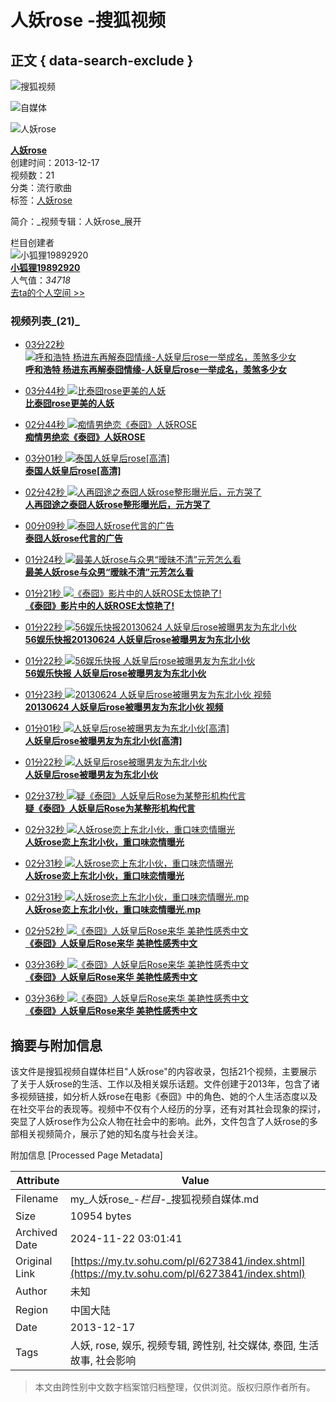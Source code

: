 # 人妖rose -搜狐视频

## 正文 { data-search-exclude }


![搜狐视频](https://css.tv.itc.cn/channel/header-images/logo-tv-mini.gif)

![自媒体](https://css.tv.itc.cn/channel/header-images/logo-ugc-mini.png)

![人妖rose](https://photocdn.sohu.com/20130822/vrsb938913.jpg)

**[人妖rose](http://my.tv.sohu.com/pl/6273841.shtml "人妖rose")**  
创建时间：2013-12-17  
视频数：21  
分类：流行歌曲  
标签：[人妖rose](javascript:sohuHD.searchKey('人妖rose',null,null);)  

简介：_视频专辑：人妖rose_展开  

栏目创建者  
![小狐狸19892920](http://e3f49eaa46b57.cdn.sohucs.com/c_fit,w_200,h_200/2024/2/26/15/11/MTAwMTU3XzE3MDg5MzE0NjU2ODg=.jpeg)  
**[小狐狸19892920](http://tv.sohu.com/user/19892920)**  
人气值：_34718_  
[去ta的个人空间 >>](http://tv.sohu.com/user/19892920)

### 视频列表_(21)_

- [03分22秒 ![呼和浩特 杨进东再解泰囧情缘-人妖皇后rose一举成名，羡煞多少女](http://e3f49eaa46b57.cdn.sohucs.com/c_pad,w_160,h_90,blur_80/group1/M04/81/81/MTAuMTAuODguODA=/6_1403de92befg201_57405299_7_1b.jpg)](http://tv.sohu.com/v/cGwvNjI3Mzg0MS81NzQwNTI5OS5zaHRtbA==.html "呼和浩特 杨进东再解泰囧情缘-人妖皇后rose一举成名，羡煞多少女")  
    **[呼和浩特 杨进东再解泰囧情缘-人妖皇后rose一举成名，羡煞多少女](http://tv.sohu.com/v/cGwvNjI3Mzg0MS81NzQwNTI5OS5zaHRtbA==.html "呼和浩特 杨进东再解泰囧情缘-人妖皇后rose一举成名，羡煞多少女")**
    
- [03分44秒 ![比泰囧rose更美的人妖](http://e3f49eaa46b57.cdn.sohucs.com/c_pad,w_160,h_90,blur_80//group1/M07/77/89/MTAuMTAuODguODA=/6_13d26235137g102_52085731_7_1b.jpg)](http://tv.sohu.com/v/cGwvNjI3Mzg0MS81MjA4NTczMS5zaHRtbA==.html "比泰囧rose更美的人妖")  
    **[比泰囧rose更美的人妖](http://tv.sohu.com/v/cGwvNjI3Mzg0MS81MjA4NTczMS5zaHRtbA==.html "比泰囧rose更美的人妖")**

- [02分44秒 ![痴情男绝恋《泰囧》人妖ROSE](http://e3f49eaa46b57.cdn.sohucs.com/c_pad,w_160,h_90,blur_80/group1/M12/64/62/MTAuMTAuODguODA=/6_13cad0f869bg102_51406704_3_1b.jpg)](http://tv.sohu.com/v/cGwvNjI3Mzg0MS81MTk3OTczNS5zaHRtbA==.html "痴情男绝恋《泰囧》人妖ROSE")  
    **[痴情男绝恋《泰囧》人妖ROSE](http://tv.sohu.com/v/cGwvNjI3Mzg0MS81MTk3OTczNS5zaHRtbA==.html "痴情男绝恋《泰囧》人妖ROSE")**

- [03分01秒 ![泰国人妖皇后rose[高清]](http://e3f49eaa46b57.cdn.sohucs.com/c_pad,w_160,h_90,blur_80//group1/M07/81/16/MTAuMTAuODguODA=/6_1403b950398g102_57393597_9_1b.jpg)](http://tv.sohu.com/v/cGwvNjI3Mzg0MS81NzM5MzU5Ny5zaHRtbA==.html "泰国人妖皇后rose[高清]")  
    **[泰国人妖皇后rose\[高清\]](http://tv.sohu.com/v/cGwvNjI3Mzg0MS81NzM5MzU5Ny5zaHRtbA==.html "泰国人妖皇后rose[高清]")**

- [02分42秒 ![人再囧途之泰囧人妖rose整形曝光后，元方哭了](http://e3f49eaa46b57.cdn.sohucs.com/c_pad,w_160,h_90,blur_80/group1/M06/77/AF/MTAuMTAuODguNzk=/6_13d2642c56fg102_52086005_7_1b.jpg)](http://tv.sohu.com/v/cGwvNjI3Mzg0MS81MjA4NjAwNS5zaHRtbA==.html "人再囧途之泰囧人妖rose整形曝光后，元方哭了")  
    **[人再囧途之泰囧人妖rose整形曝光后，元方哭了](http://tv.sohu.com/v/cGwvNjI3Mzg0MS81MjA4NjAwNS5zaHRtbA==.html "人再囧途之泰囧人妖rose整形曝光后，元方哭了")**

- [00分09秒 ![泰囧人妖rose代言的广告](http://e3f49eaa46b57.cdn.sohucs.com/c_pad,w_160,h_90,blur_80//group1/M07/77/8C/MTAuMTAuODguODA=/6_13d2649923cg102_52086129_7_1b.jpg)](http://tv.sohu.com/v/cGwvNjI3Mzg0MS81MjA4NjEyOS5zaHRtbA==.html "泰囧人妖rose代言的广告")  
    **[泰囧人妖rose代言的广告](http://tv.sohu.com/v/cGwvNjI3Mzg0MS81MjA4NjEyOS5zaHRtbA==.html "泰囧人妖rose代言的广告")**

- [01分24秒 ![最美人妖rose与众男“暧昧不清”元芳怎么看](http://e3f49eaa46b57.cdn.sohucs.com/c_pad,w_160,h_90,blur_80/group1/M07/78/81/MTAuMTAuODguNzk=/6_13d297f6097g102_52108382_7_1b.jpg)](http://tv.sohu.com/v/cGwvNjI3Mzg0MS81MjEwODM4Mi5zaHRtbA==.html "最美人妖rose与众男“暧昧不清”元芳怎么看")  
    **[最美人妖rose与众男“暧昧不清”元芳怎么看](http://tv.sohu.com/v/cGwvNjI3Mzg0MS81MjEwODM4Mi5zaHRtbA==.html "最美人妖rose与众男“暧昧不清”元芳怎么看")**

- [01分21秒 ![《泰囧》影片中的人妖ROSE太惊艳了!](http://e3f49eaa46b57.cdn.sohucs.com/c_pad,w_160,h_90,blur_80/group1/M11/77/AC/MTAuMTAuODguNzk=/6_13d261bdf33g102_52085672_7_1b.jpg)](http://tv.sohu.com/v/cGwvNjI3Mzg0MS81MjA4NTY3Mi5zaHRtbA==.html "《泰囧》影片中的人妖ROSE太惊艳了!")  
    **[《泰囧》影片中的人妖ROSE太惊艳了!](http://tv.sohu.com/v/cGwvNjI3Mzg0MS81MjA4NTY3Mi5zaHRtbA==.html "《泰囧》影片中的人妖ROSE太惊艳了!")**

- [01分22秒 ![56娱乐快报20130624 人妖皇后rose被曝男友为东北小伙](http://e3f49eaa46b57.cdn.sohucs.com/c_pad,w_160,h_90,blur_80/group1/M01/90/F7/MTAuMTAuODguNzk=/6_1405d3d06b7g102_57652945_5_1b.jpg)](http://tv.sohu.com/v/cGwvNjI3Mzg0MS81NzY3NjYxNy5zaHRtbA==.html "56娱乐快报20130624 人妖皇后rose被曝男友为东北小伙")  
    **[56娱乐快报20130624 人妖皇后rose被曝男友为东北小伙](http://tv.sohu.com/v/cGwvNjI3Mzg0MS81NzY3NjYxNy5zaHRtbA==.html "56娱乐快报20130624 人妖皇后rose被曝男友为东北小伙")**

- [01分22秒 ![56娱乐快报 人妖皇后rose被曝男友为东北小伙](http://e3f49eaa46b57.cdn.sohucs.com/c_pad,w_160,h_90,blur_80/group1/M01/90/F7/MTAuMTAuODguNzk=/6_1405d3d06b7g102_57652945_5_1b.jpg)](http://tv.sohu.com/v/cGwvNjI3Mzg0MS81NzY1Mjk0NS5zaHRtbA==.html "56娱乐快报 人妖皇后rose被曝男友为东北小伙")  
    **[56娱乐快报 人妖皇后rose被曝男友为东北小伙](http://tv.sohu.com/v/cGwvNjI3Mzg0MS81NzY1Mjk0NS5zaHRtbA==.html "56娱乐快报 人妖皇后rose被曝男友为东北小伙")**

- [01分23秒 ![20130624 人妖皇后rose被曝男友为东北小伙 视频](http://e3f49eaa46b57.cdn.sohucs.com/c_pad,w_160,h_90,blur_80//group1/M03/8F/F5/MTAuMTAuODguODA=/6_1405a0f0c0fg201_57632416_5_1b.jpg)](http://tv.sohu.com/v/cGwvNjI3Mzg0MS81NzYzMjQxNi5zaHRtbA==.html "20130624 人妖皇后rose被曝男友为东北小伙 视频")  
    **[20130624 人妖皇后rose被曝男友为东北小伙 视频](http://tv.sohu.com/v/cGwvNjI3Mzg0MS81NzYzMjQxNi5zaHRtbA==.html "20130624 人妖皇后rose被曝男友为东北小伙 视频")**

- [01分01秒 ![人妖皇后rose被曝男友为东北小伙[高清]](http://e3f49eaa46b57.cdn.sohucs.com/c_pad,w_160,h_90,blur_80//group1/M08/92/CD/MTAuMTAuODguODA=/6_140644255a5g201_57707840_5_1b.jpg)](http://tv.sohu.com/v/cGwvNjI3Mzg0MS81NzcwNzg0MC5zaHRtbA==.html "人妖皇后rose被曝男友为东北小伙[高清]")  
    **[人妖皇后rose被曝男友为东北小伙\[高清\]](http://tv.sohu.com/v/cGwvNjI3Mzg0MS81NzcwNzg0MC5zaHRtbA==.html "人妖皇后rose被曝男友为东北小伙[高清]")**

- [01分22秒 ![人妖皇后rose被曝男友为东北小伙](http://e3f49eaa46b57.cdn.sohucs.com/c_pad,w_160,h_90,blur_80/group1/M05/8F/F5/MTAuMTAuODguODA=/6_1405a0f3374g102_57632418_5_1b.jpg)](http://tv.sohu.com/v/cGwvNjI3Mzg0MS81NzYzMjQxOC5zaHRtbA==.html "人妖皇后rose被曝男友为东北小伙")  
    **[人妖皇后rose被曝男友为东北小伙](http://tv.sohu.com/v/cGwvNjI3Mzg0MS81NzYzMjQxOC5zaHRtbA==.html "人妖皇后rose被曝男友为东北小伙")**

- [02分37秒 ![疑《泰囧》人妖皇后Rose为某整形机构代言](http://e3f49eaa46b57.cdn.sohucs.com/c_pad,w_160,h_90,blur_80/group1/M08/8A/E3/MTAuMTAuODguNzk=/6_1404d26d5a5g201_57531320_7_1b.jpg)](http://tv.sohu.com/v/cGwvNjI3Mzg0MS81NzUzMTMyMC5zaHRtbA==.html "疑《泰囧》人妖皇后Rose为某整形机构代言")  
    **[疑《泰囧》人妖皇后Rose为某整形机构代言](http://tv.sohu.com/v/cGwvNjI3Mzg0MS81NzUzMTMyMC5zaHRtbA==.html "疑《泰囧》人妖皇后Rose为某整形机构代言")**

- [02分32秒 ![人妖rose恋上东北小伙，重口味恋情曝光](http://e3f49eaa46b57.cdn.sohucs.com/c_pad,w_160,h_90,blur_80/group1/M04/87/4D/MTAuMTAuODguODA=/6_14043d0102ag201_57453919_7_1b.jpg)](http://tv.sohu.com/v/cGwvNjI3Mzg0MS81NzQ1MzkxOS5zaHRtbA==.html "人妖rose恋上东北小伙，重口味恋情曝光")  
    **[人妖rose恋上东北小伙，重口味恋情曝光](http://tv.sohu.com/v/cGwvNjI3Mzg0MS81NzQ1MzkxOS5zaHRtbA==.html "人妖rose恋上东北小伙，重口味恋情曝光")**

- [02分31秒 ![人妖rose恋上东北小伙，重口味恋情曝光](http://e3f49eaa46b57.cdn.sohucs.com/c_pad,w_160,h_90,blur_80/group1/M08/92/F9/MTAuMTAuODguNzk=/6_14064438ee9g102_57707861_5_1b.jpg)](http://tv.sohu.com/v/cGwvNjI3Mzg0MS81NzcwNzg2MS5zaHRtbA==.html "人妖rose恋上东北小伙，重口味恋情曝光")  
    **[人妖rose恋上东北小伙，重口味恋情曝光](http://tv.sohu.com/v/cGwvNjI3Mzg0MS81NzcwNzg2MS5zaHRtbA==.html "人妖rose恋上东北小伙，重口味恋情曝光")**

- [02分31秒 ![人妖rose恋上东北小伙，重口味恋情曝光.mp](http://e3f49eaa46b57.cdn.sohucs.com/c_pad,w_160,h_90,blur_80/group1/M01/92/CD/MTAuMTAuODguODA=/6_1406442be01g201_57707849_5_1b.jpg)](http://tv.sohu.com/v/cGwvNjI3Mzg0MS81NzcwNzg0OS5zaHRtbA==.html "人妖rose恋上东北小伙，重口味恋情曝光.mp")  
    **[人妖rose恋上东北小伙，重口味恋情曝光.mp](http://tv.sohu.com/v/cGwvNjI3Mzg0MS81NzcwNzg0OS5zaHRtbA==.html "人妖rose恋上东北小伙，重口味恋情曝光.mp")**

- [02分52秒 ![《泰囧》人妖皇后Rose来华 美艳性感秀中文](http://e3f49eaa46b57.cdn.sohucs.com/c_pad,w_160,h_90,blur_80/group1/M05/EF/DD/MTAuMTAuODguNzk=/6_142191ce696g201_60426280_7_5b.jpg)](http://tv.sohu.com/v/cGwvNjI3Mzg0MS82MDQyNjI4MC5zaHRtbA==.html "《泰囧》人妖皇后Rose来华 美艳性感秀中文")  
    **[《泰囧》人妖皇后Rose来华 美艳性感秀中文](http://tv.sohu.com/v/cGwvNjI3Mzg0MS82MDQyNjI4MC5zaHRtbA==.html "《泰囧》人妖皇后Rose来华 美艳性感秀中文")**

- [03分36秒 ![《泰囧》人妖皇后Rose来华 美艳性感秀中文](http://e3f49eaa46b57.cdn.sohucs.com/c_pad,w_160,h_90,blur_80/group1/M05/EB/8B/MTAuMTAuODguODA=/6_14205dd18c6g201_60334840_5_2b.jpg)](http://tv.sohu.com/v/cGwvNjI3Mzg0MS82MDM0MTQ3MC5zaHRtbA==.html "《泰囧》人妖皇后Rose来华 美艳性感秀中文")  
    **[《泰囧》人妖皇后Rose来华 美艳性感秀中文](http://tv.sohu.com/v/cGwvNjI3Mzg0MS82MDM0MTQ3MC5zaHRtbA==.html "《泰囧》人妖皇后Rose来华 美艳性感秀中文")**

- [03分36秒 ![《泰囧》人妖皇后Rose来华 美艳性感秀中文](http://e3f49eaa46b57.cdn.sohucs.com/c_pad,w_160,h_90,blur_80/group1/M05/EB/8B/MTAuMTAuODguODA=/6_14205dd18c6g201_60334840_5_2b.jpg)](http://tv.sohu.com/v/cGwvNjI3Mzg0MS82MDMzNDg0MC5zaHRtbA==.html "《泰囧》人妖皇后Rose来华 美艳性感秀中文")  
    **[《泰囧》人妖皇后Rose来华 美艳性感秀中文](http://tv.sohu.com/v/cGwvNjI3Mzg0MS82MDMzNDg0MC5zaHRtbA==.html "《泰囧》人妖皇后Rose来华 美艳性感秀中文")**

## 摘要与附加信息

<!-- tcd_abstract -->
该文件是搜狐视频自媒体栏目"人妖rose"的内容收录，包括21个视频，主要展示了关于人妖rose的生活、工作以及相关娱乐话题。文件创建于2013年，包含了诸多视频链接，如分析人妖rose在电影《泰囧》中的角色、她的个人生活态度以及在社交平台的表现等。视频中不仅有个人经历的分享，还有对其社会现象的探讨，突显了人妖rose作为公众人物在社会中的影响。此外，文件包含了人妖rose的多部相关视频简介，展示了她的知名度与社会关注。
<!-- tcd_abstract_end -->

附加信息 [Processed Page Metadata]

| Attribute       | Value                                  |
|-----------------|----------------------------------------|
| Filename        | my_人妖rose_-_栏目_-_搜狐视频自媒体.md                             |
| Size            | 10954 bytes                           |
| Archived Date   | 2024-11-22 03:01:41                             |
| Original Link   | [https://my.tv.sohu.com/pl/6273841/index.shtml](https://my.tv.sohu.com/pl/6273841/index.shtml)                       |
| Author          | 未知                               |
| Region          | 中国大陆                               |
| Date            | 2013-12-17                                 |
| Tags            | 人妖, rose, 娱乐, 视频专辑, 跨性别, 社交媒体, 泰囧, 生活故事, 社会影响                                 |
>
> 本文由跨性别中文数字档案馆归档整理，仅供浏览。版权归原作者所有。
>